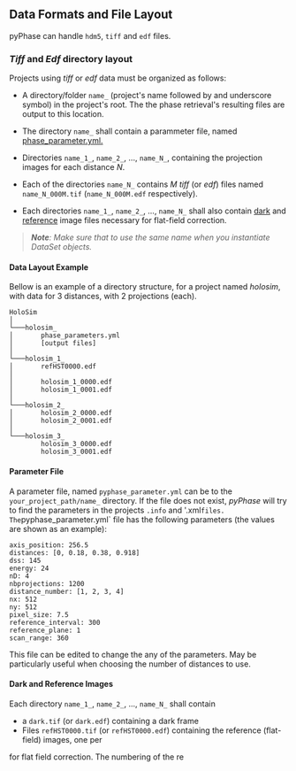## Data Formats and File Layout

pyPhase can handle `hdm5`, `tiff` and `edf` files.

### *Tiff* and *Edf* directory layout

Projects using *tiff* or *edf* data must be organized as follows:

- A directory/folder `name_` (project's name followed by and underscore symbol) in the project's root.
The the phase retrieval's resulting files are output to this location.

- The directory `name_` shall contain a parammeter file, named [phase_parameter.yml.](#parameter-file)

- Directories  `name_1_`,  `name_2_`, ...,  `name_N_`, containing the projection images for each distance *N*.

- Each of the directories `name_N_` contains *M* *tiff* (or *edf*) files named `name_N_000M.tif` (`name_N_000M.edf` respectively). 

- Each directories `name_1_`,  `name_2_`, ...,  `name_N_` shall also 
contain [dark](#referencedark-images) and [reference](#referencedark-images) image files necessary for flat-field correction.

>***Note**: Make sure that to use the same name when you instantiate DataSet objects.* 

[\\]: # (Links to examples and possible page on 'dataset'?)

#### Data Layout Example
Bellow is an example of a directory structure, for a project named *holosim*, with data for 3 distances, with 2 projections (each).
```
HoloSim
│
└───holosim_
│       phase_parameters.yml
│       [output files]
│       
└───holosim_1_
│       refHST0000.edf
│           
│       holosim_1_0000.edf
│       holosim_1_0001.edf
│
└───holosim_2_
│       holosim_2_0000.edf
│       holosim_2_0001.edf
│
└───holosim_3_
        holosim_3_0000.edf
        holosim_3_0001.edf
```



#### Parameter File
A parameter file, named `pyphase_parameter.yml` can be to the `your_project_path/name_` directory.
If the file does not exist, *pyPhase* will try to find the parameters in the projects `.info` and '.xml` files.
The `pyphase_parameter.yml` file has the following parameters (the values are shown as an example):

```file
axis_position: 256.5
distances: [0, 0.18, 0.38, 0.918]
dss: 145
energy: 24
nD: 4
nbprojections: 1200
distance_number: [1, 2, 3, 4]
nx: 512
ny: 512
pixel_size: 7.5
reference_interval: 300
reference_plane: 1
scan_range: 360
```
[\\]: # (Add comments in the code describing the paramenters)

This file can be edited to change the any of the parameters. May be particularly useful when choosing the number of distances to use.


#### Dark and Reference Images

Each directory  `name_1_`,  `name_2_`, ...,  `name_N_` shall contain

- a `dark.tif` (or `dark.edf`) containing a dark frame
- Files `refHST0000.tif`  (or `refHST0000.edf`) containing the reference (flat-field) images, one per 

for flat field correction. The numbering of the re




 